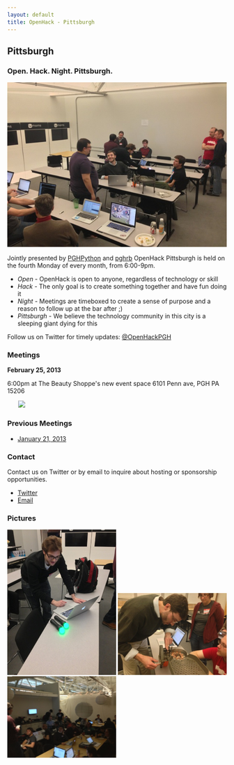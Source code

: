 ```yaml
---
layout: default
title: OpenHack - Pittsburgh
---
```


## Pittsburgh

### Open. Hack. Night. Pittsburgh.

![January 2013 OpenHackPGH](/pittsburgh/images/2013-01/general-talking.jpg)

Jointly presented by [PGHPython](http://pghpython.org/) and [pghrb](http://pghrb.org)
OpenHack Pittsburgh is held on the fourth Monday of every month, from 6:00-9pm.

- *Open* - OpenHack is open to anyone, regardless of technology or skill
- *Hack* - The only goal is to create something together and have fun doing it
- *Night* - Meetings are timeboxed to create a sense of purpose and a reason to follow up at the bar after ;)
- *Pittsburgh* - We believe the technology community in this city is a sleeping giant dying for this

Follow us on Twitter for timely updates: [@OpenHackPGH](http://twitter.com/OpenHackPGH)

### Meetings

**February 25, 2013**

6:00pm at The Beauty Shoppe's new event space 6101 Penn ave, PGH PA 15206

<a href="http://www.showclix.com/events/16623" border="0" style="text-decoration:none;padding-left:25px;"><img src="https://s3.amazonaws.com/sc-img/t05.gif" /></a>

### Previous Meetings

- [January 21, 2013](http://www.meetup.com/pittsburgh-ruby/events/96033112/)

### Contact

Contact us on Twitter or by email to inquire about hosting or sponsorship opportunities.

- [Twitter](http://twitter.com/OpenHackPGH)
- [Email](mailto:justin.x.reese+OpenHack@gmail.com)

### Pictures
<img src="/pittsburgh/images/2013-01/hacking-ps-move.jpg" alt="Hacking PS Move controllers" width="250px">
<img src="/pittsburgh/images/2013-01/whit-coin-counter.jpg" alt="Chad's mechanical coin counter" width="250px">
<img src="/pittsburgh/images/2013-01/dan-addressing-crowd.jpg" alt="Addressing the Crowd" width="250px">
